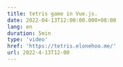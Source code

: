 ```yaml
---
title: tetris game in Vue.js.
date: 2022-04-13T12:00:00.000+08:00
lang: en
duration: 5min
type: 'video'
href: 'https://tetris.elonehoo.me/'
url: 2022-4-13T12-00
---
```

